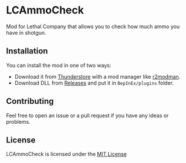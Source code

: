 # LCAmmoCheck

Mod for Lethal Company that allows you to check how much ammo you have in shotgun.

## Installation

You can install the mod in one of two ways:

- Download it from [Thunderstore](https://thunderstore.io/) with a mod manager like [r2modman](https://github.com/ebkr/r2modmanPlus).
- Download DLL from [Releases](https://github.com/feeeek/LCAmmoCheck/releases) and put it in `BepInEx/plugins` folder.

## Contributing

Feel free to open an issue or a pull request if you have any ideas or problems.

## License

LCAmmoCheck is licensed under the [MIT License](LICENSE)
